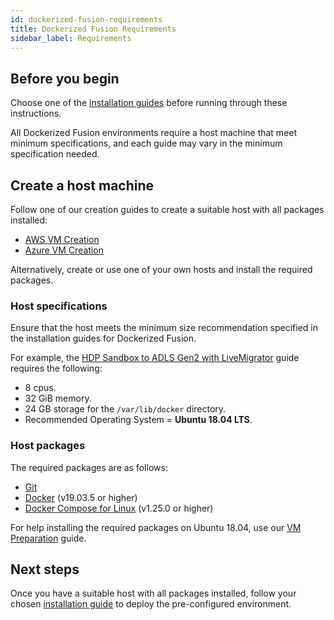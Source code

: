 ```yaml
---
id: dockerized-fusion-requirements
title: Dockerized Fusion Requirements
sidebar_label: Requirements
---
```


## Before you begin

Choose one of the [installation guides](../installation/installation-quickstarts.md) before running through these instructions.

All Dockerized Fusion environments require a host machine that meet minimum specifications, and each guide may vary in the minimum specification needed.

## Create a host machine

Follow one of our creation guides to create a suitable host with all packages installed:

* [AWS VM Creation](./aws_vm_creation.md)
* [Azure VM Creation](./azure_vm_creation.md)

Alternatively, create or use one of your own hosts and install the required packages.

### Host specifications

Ensure that the host meets the minimum size recommendation specified in the installation guides for Dockerized Fusion.

For example, the [HDP Sandbox to ADLS Gen2 with LiveMigrator](../installation/hdp_sandbox-adlsg2_lm.md#prerequisites) guide requires the following:

* 8 cpus.
* 32 GiB memory.
* 24 GB storage for the `/var/lib/docker` directory.
* Recommended Operating System = **Ubuntu 18.04 LTS**.

### Host packages

The required packages are as follows:

* [Git](https://git-scm.com/book/en/v2/Getting-Started-Installing-Git)
* [Docker](https://docs.docker.com/install/) (v19.03.5 or higher)
* [Docker Compose for Linux](https://docs.docker.com/compose/install/#install-compose) (v1.25.0 or higher)

For help installing the required packages on Ubuntu 18.04, use our [VM Preparation](./vm_prep.md) guide.

## Next steps

Once you have a suitable host with all packages installed, follow your chosen [installation guide](../installation/installation-quickstarts.md) to deploy the pre-configured environment.
